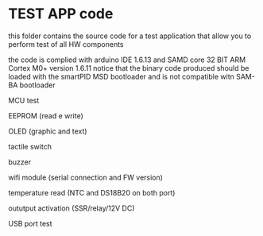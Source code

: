 # TEST APP code

this folder contains the source code for a test application that allow you to perform test of all HW components

the code is complied with arduino IDE 1.6.13 and SAMD core 32 BIT ARM Cortex M0+ version 1.6.11
notice that the binary code produced should be loaded with the smartPID MSD bootloader and is not compatible witn SAM-BA bootloader


MCU test 

EEPROM (read e write)

OLED (graphic and text)

tactile switch

buzzer

wifi module (serial connection and FW version)

temperature read (NTC and DS18B20 on both port)

oututput activation (SSR/relay/12V DC)

USB port test


